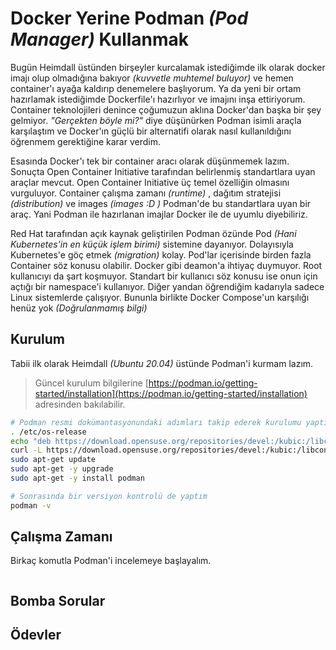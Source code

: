 # Docker Yerine Podman _(Pod Manager)_ Kullanmak

Bugün Heimdall üstünden birşeyler kurcalamak istediğimde ilk olarak docker imajı olup olmadığına bakıyor _(kuvvetle muhtemel buluyor)_ ve hemen container'ı ayağa kaldırıp denemelere başlıyorum. Ya da yeni bir ortam hazırlamak istediğimde Dockerfile'ı hazırlıyor ve imajını inşa ettiriyorum. Container teknolojileri denince çoğumuzun aklına Docker'dan başka bir şey gelmiyor. _"Gerçekten böyle mi?"_ diye düşünürken Podman isimli araçla karşılaştım ve Docker'ın güçlü bir alternatifi olarak nasıl kullanıldığını öğrenmem gerektiğine karar verdim.

Esasında Docker'ı tek bir container aracı olarak düşünmemek lazım. Sonuçta Open Container Initiative tarafından belirlenmiş standartlara uyan araçlar mevcut. Open Container Initiative üç temel özelliğin olmasını vurguluyor. Container çalışma zamanı _(runtime)_ , dağıtım stratejisi _(distribution)_ ve images _(images :D )_ Podman'de bu standartlara uyan bir araç. Yani Podman ile hazırlanan imajlar Docker ile de uyumlu diyebiliriz.

Red Hat tarafından açık kaynak geliştirilen Podman özünde Pod _(Hani Kubernetes'in en küçük işlem birimi)_ sistemine dayanıyor. Dolayısıyla Kubernetes'e göç etmek _(migration)_ kolay. Pod'lar içerisinde birden fazla Container söz konusu olabilir. Docker gibi deamon'a ihtiyaç duymuyor. Root kullanıcıyı da şart koşmuyor. Standart bir kullanıcı söz konusu ise onun için açtığı bir namespace'i kullanıyor. Diğer yandan öğrendiğim kadarıyla sadece Linux sistemlerde çalışıyor. Bununla birlikte Docker Compose'un karşılığı henüz yok _(Doğrulanmamış bilgi)_

## Kurulum

Tabii ilk olarak Heimdall _(Ubuntu 20.04)_ üstünde Podman'i kurmam lazım. 

>Güncel kurulum bilgilerine [https://podman.io/getting-started/installation](https://podman.io/getting-started/installation) adresinden bakılabilir.

```bash
# Podman resmi dokümantasyonundaki adımları takip ederek kurulumu yaptım
. /etc/os-release
echo "deb https://download.opensuse.org/repositories/devel:/kubic:/libcontainers:/stable/xUbuntu_${VERSION_ID}/ /" | sudo tee /etc/apt/sources.list.d/devel:kubic:libcontainers:stable.list
curl -L https://download.opensuse.org/repositories/devel:/kubic:/libcontainers:/stable/xUbuntu_${VERSION_ID}/Release.key | sudo apt-key add -
sudo apt-get update
sudo apt-get -y upgrade 
sudo apt-get -y install podman

# Sonrasında bir versiyon kontrolü de yaptım
podman -v
```

## Çalışma Zamanı

Birkaç komutla Podman'i incelemeye başlayalım.

```bash

```

## Bomba Sorular

## Ödevler